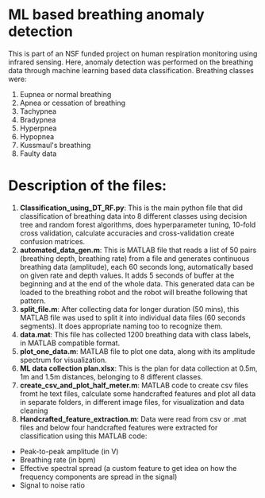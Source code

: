 # ML based breathing anomaly detection
This is part of an NSF funded project on human respiration monitoring using infrared sensing. Here, anomaly detection was performed on the breathing data through machine learning based data classification. Breathing classes were:
1) Eupnea or normal breathing
2) Apnea or cessation of breathing
3) Tachypnea
4) Bradypnea
5) Hyperpnea
6) Hypopnea
7) Kussmaul's breathing
8) Faulty data



# Description of the files:

1) **Classification_using_DT_RF.py**: This is the main python file that did classification of breathing data into 8 different classes using decision tree and random forest algorithms, does hyperparameter tuning, 10-fold cross validation, calculate accuracies and cross-validation create confusion matrices.
2) **automated_data_gen.m**: This is MATLAB file that reads a list of 50 pairs (breathing depth, breathing rate) from a file and generates continuous breathing data (amplitude), each 60 seconds long, automatically based on given rate and depth values. It adds 5 seconds of buffer at the beginning and at the end of the whole data. This generated data can be loaded to the breathing robot and the robot will breathe following that pattern.
3) **split_file.m**: After collecting data for longer duration (50 mins), this MATLAB file was used to split it into individual data files (60 seconds segments). It does appropriate naming too to recognize them.
4) **data.mat**: This file has collected 1200 breathing data with class labels, in MATLAB compatible format.
5) **plot_one_data.m**: MATLAB file to plot one data, along with its amplitude spectrum for visualization.
6) **ML data collection plan.xlsx**: This is the plan for data collection at 0.5m, 1m and 1.5m distances, belonging to 8 different classes.
7) **create_csv_and_plot_half_meter.m**: MATLAB code to create csv files fromt he text files, calculate some handcrafted features and plot all data in separate folders, in different image files, for visualization and data cleaning
8) **Handcrafted_feature_extraction.m**: Data were read from csv or  .mat files and below four handcrafted features were extracted for classification using this MATLAB code:

  - Peak-to-peak amplitude (in V)
  - Breathing rate (in bpm)
  - Effective spectral spread (a custom feature to get idea on how the frequency components are spread in the signal)
  - Signal to noise ratio
